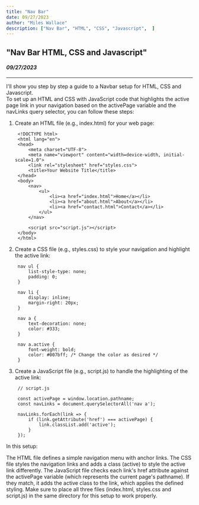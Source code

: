```yaml
---
title: "Nav Bar"
date: 09/27/2023
author: "Miles Wallace"
description: ["Nav Bar", "HTML", "CSS", "Javascript",  ]
---
```

## "Nav Bar HTML, CSS and Javascript"
#### _09/27/2023_ 
____
I'll show you step by step a guide to a Navbar setup for HTML, CSS and Javascript.  
To set up an HTML and CSS with JavaScript code that highlights the active page link in your navigation based on the activePage variable and the navLinks query selector, you can follow these steps:  

1. Create an HTML file (e.g., index.html) for your web page:

        <!DOCTYPE html>
        <html lang="en">
        <head>
            <meta charset="UTF-8">
            <meta name="viewport" content="width=device-width, initial-scale=1.0">
            <link rel="stylesheet" href="styles.css">
            <title>Your Website Title</title>
        </head>
        <body>
            <nav>
                <ul>
                    <li><a href="index.html">Home</a></li>
                    <li><a href="about.html">About</a></li>
                    <li><a href="contact.html">Contact</a></li>
                </ul>
            </nav>

            <script src="script.js"></script>
        </body>
        </html>

2. Create a CSS file (e.g., styles.css) to style your navigation and highlight the active link:  

        nav ul {
            list-style-type: none;
            padding: 0;
        }

        nav li {
            display: inline;
            margin-right: 20px;
        }

        nav a {
            text-decoration: none;
            color: #333;
        }

        nav a.active {
            font-weight: bold;
            color: #007bff; /* Change the color as desired */
        }

3. Create a JavaScript file (e.g., script.js) to handle the highlighting of the active link:  

        // script.js

        const activePage = window.location.pathname;
        const navLinks = document.querySelectorAll('nav a');

        navLinks.forEach(link => {
            if (link.getAttribute('href') === activePage) {
                link.classList.add('active');
            }
        });  

In this setup:  

The HTML file defines a simple navigation menu with anchor links.
The CSS file styles the navigation links and adds a class (active) to style the active link differently.
The JavaScript file checks each link's href attribute against the activePage variable (which represents the current page's pathname). If they match, it adds the active class to the link, which applies the defined styling.
Make sure to place all three files (index.html, styles.css and script.js) in the same directory for this setup to work properly.


